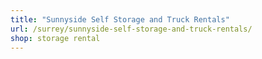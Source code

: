 ```yaml
---
title: "Sunnyside Self Storage and Truck Rentals"
url: /surrey/sunnyside-self-storage-and-truck-rentals/
shop: storage rental
---
```

